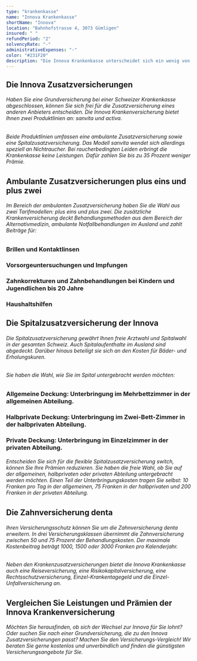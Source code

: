 ```yaml
---
type: "krankenkasse"
name: "Innova Krankenkasse"
shortName: "Innova"
location: "Bahnhofstrasse 4, 3073 Gümligen"
insured: " "
refundPeriod: "2"
solvencyRate: "-"
administrativeExpenses: "-"
color: "#231F20"
description: "Die Innova Krankenkasse unterscheidet sich ein wenig von anderen Schweizer Krankenversicherungen. Die Holding mit Hauptsitz in Gümlingen bietet Kranken- und Unfallversicherungen für Privatpersonen und Unternehmen. Dabei hat sich der 1999 gegründete Versicherer auf den Vertrieb von Zusatzversicherungen spezialisiert und versichert Leistungen, die über die obligatorische Grundversicherung hinausgehen. Bislang haben sich rund 69'925 Privatkunden für eine Zusatzversicherung der Innova entschieden. Die Prämieneinnahmen lagen im Jahr 2018 bei 91'285 Millionen Schweizer Franken. Besonders attraktive Konditionen bietet die Krankenversicherung für Nichtraucher an. Vergleichen Sie die Leistungen und Prämien der Innova und finden Sie heraus, ob die Krankenkasse zu Ihren Bedürfnissen passt."
---
```


## Die Innova Zusatzversicherungen

###### Haben Sie eine Grundversicherung bei einer Schweizer Krankenkasse abgeschlossen, können Sie sich frei für die Zusatzversicherung eines anderen Anbieters entscheiden. Die Innova Krankenversicherung bietet Ihnen zwei Produktlinien an: sanvita und activa.

###### Beide Produktlinien umfassen eine ambulante Zusatzversicherung sowie eine Spitalzusatzversicherung. Das Modell sanvita wendet sich allerdings speziell an Nichtraucher. Bei raucherbedingten Leiden erbringt die Krankenkasse keine Leistungen. Dafür zahlen Sie bis zu 35 Prozent weniger Prämie.

## Ambulante Zusatzversicherungen plus eins und plus zwei

###### Im Bereich der ambulanten Zusatzversicherung haben Sie die Wahl aus zwei Tarifmodellen: plus eins und plus zwei. Die zusätzliche Krankenversicherung deckt Behandlungsmethoden aus dem Bereich der Alternativmedizin, ambulante Notfallbehandlungen im Ausland und zahlt Beiträge für:

### Brillen und Kontaktlinsen

### Vorsorgeuntersuchungen und Impfungen

### Zahnkorrekturen und Zahnbehandlungen bei Kindern und Jugendlichen bis 20 Jahre

### Haushaltshilfen

## Die Spitalzusatzversicherung der Innova

###### Die Spitalzusatzversicherung gewährt Ihnen freie Arztwahl und Spitalwahl in der gesamten Schweiz. Auch Spitalaufenthalte im Ausland sind abgedeckt. Darüber hinaus beteiligt sie sich an den Kosten für Bäder- und Erholungskuren.

###### Sie haben die Wahl, wie Sie im Spital untergebracht werden möchten:

### Allgemeine Deckung: Unterbringung im Mehrbettzimmer in der allgemeinen Abteilung.

### Halbprivate Deckung: Unterbringung im Zwei-Bett-Zimmer in der halbprivaten Abteilung.

### Private Deckung: Unterbringung im Einzelzimmer in der privaten Abteilung.

###### Entscheiden Sie sich für die flexible Spitalzusatzversicherung switch, können Sie Ihre Prämien reduzieren. Sie haben die freie Wahl, ob Sie auf der allgemeinen, halbprivaten oder privaten Abteilung untergebracht werden möchten. Einen Teil der Unterbringungskosten tragen Sie selbst: 10 Franken pro Tag in der allgemeinen, 75 Franken in der halbprivaten und 200 Franken in der privaten Abteilung.

## Die Zahnversicherung denta

###### Ihren Versicherungsschutz können Sie um die Zahnversicherung denta erweitern. In drei Versicherungsklassen übernimmt die Zahnversicherung zwischen 50 und 75 Prozent der Behandlungskosten. Der maximale Kostenbeitrag beträgt 1000, 1500 oder 3000 Franken pro Kalenderjahr.

###### Neben den Krankenzusatzversicherungen bietet die Innova Krankenkasse auch eine Reiseversicherung, eine Risikokapitalversicherung, eine Rechtsschutzversicherung, Einzel-Krankentagegeld und die Einzel-Unfallversicherung an.

## Vergleichen Sie Leistungen und Prämien der Innova Krankenversicherung

###### Möchten Sie herausfinden, ob sich der Wechsel zur Innova für Sie lohnt? Oder suchen Sie nach einer Grundversicherung, die zu den Innova Zusatzversicherungen passt? Machen Sie den Versicherungs-Vergleich! Wir beraten Sie gerne kostenlos und unverbindlich und finden die günstigsten Versicherungsangebote für Sie.
